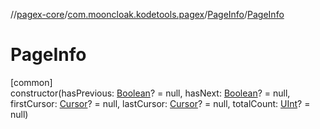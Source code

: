 //[pagex-core](../../../index.md)/[com.mooncloak.kodetools.pagex](../index.md)/[PageInfo](index.md)/[PageInfo](-page-info.md)

# PageInfo

[common]\
constructor(hasPrevious: [Boolean](https://kotlinlang.org/api/latest/jvm/stdlib/kotlin/-boolean/index.html)? = null, hasNext: [Boolean](https://kotlinlang.org/api/latest/jvm/stdlib/kotlin/-boolean/index.html)? = null, firstCursor: [Cursor](../-cursor/index.md)? = null, lastCursor: [Cursor](../-cursor/index.md)? = null, totalCount: [UInt](https://kotlinlang.org/api/latest/jvm/stdlib/kotlin/-u-int/index.html)? = null)
